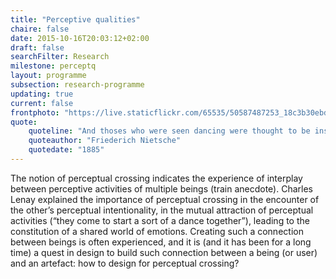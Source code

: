 ```yaml
---
title: "Perceptive qualities"
chaire: false
date: 2015-10-16T20:03:12+02:00
draft: false
searchFilter: Research
milestone: perceptq
layout: programme
subsection: research-programme
updating: true
current: false
frontphoto: "https://live.staticflickr.com/65535/50587487253_18c3b30ebd.jpg"
quote: 
    quoteline: "And thoses who were seen dancing were thought to be insane by those who could not hear the music."
    quoteauthor: "Friederich Nietsche"
    quotedate: "1885"
---
```


The notion of perceptual crossing indicates the experience of interplay between perceptive activities of multiple beings (train anecdote). Charles Lenay  explained the importance of perceptual crossing in the encounter of the other’s perceptual intentionality, in the mutual attraction of perceptual activities (“they come to start a sort of a dance together”), leading to the constitution of a shared world of emotions. Creating such a connection between beings is often experienced, and it is (and it has been for a long time) a quest in design to build such connection between a being (or user) and an artefact: how to design for perceptual crossing?